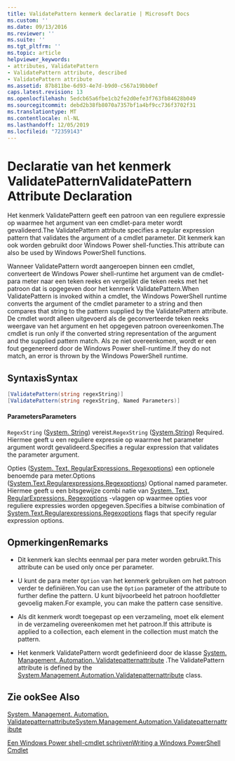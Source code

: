 ```yaml
---
title: ValidatePattern kenmerk declaratie | Microsoft Docs
ms.custom: ''
ms.date: 09/13/2016
ms.reviewer: ''
ms.suite: ''
ms.tgt_pltfrm: ''
ms.topic: article
helpviewer_keywords:
- attributes, ValidatePattern
- ValidatePattern attribute, described
- ValidatePattern attribute
ms.assetid: 87b811be-6d93-4e7d-b9d0-c567a19bb0ef
caps.latest.revision: 13
ms.openlocfilehash: 5edcb65a6fbe1cb2fe2d0efe3f763fb84628b049
ms.sourcegitcommit: debd2b38fb8070a7357bf1a4bf9cc736f3702f31
ms.translationtype: MT
ms.contentlocale: nl-NL
ms.lasthandoff: 12/05/2019
ms.locfileid: "72359143"
---
```

# <a name="validatepattern-attribute-declaration"></a><span data-ttu-id="b395d-102">Declaratie van het kenmerk ValidatePattern</span><span class="sxs-lookup"><span data-stu-id="b395d-102">ValidatePattern Attribute Declaration</span></span>

<span data-ttu-id="b395d-103">Het kenmerk ValidatePattern geeft een patroon van een reguliere expressie op waarmee het argument van een cmdlet-para meter wordt gevalideerd.</span><span class="sxs-lookup"><span data-stu-id="b395d-103">The ValidatePattern attribute specifies a regular expression pattern that validates the argument of a cmdlet parameter.</span></span> <span data-ttu-id="b395d-104">Dit kenmerk kan ook worden gebruikt door Windows Power shell-functies.</span><span class="sxs-lookup"><span data-stu-id="b395d-104">This attribute can also be used by Windows PowerShell functions.</span></span>

<span data-ttu-id="b395d-105">Wanneer ValidatePattern wordt aangeroepen binnen een cmdlet, converteert de Windows Power shell-runtime het argument van de cmdlet-para meter naar een teken reeks en vergelijkt die teken reeks met het patroon dat is opgegeven door het kenmerk ValidatePattern.</span><span class="sxs-lookup"><span data-stu-id="b395d-105">When ValidatePattern is invoked within a cmdlet, the Windows PowerShell runtime converts the argument of the cmdlet parameter to a string and then compares that string to the pattern supplied by the ValidatePattern attribute.</span></span> <span data-ttu-id="b395d-106">De cmdlet wordt alleen uitgevoerd als de geconverteerde teken reeks weergave van het argument en het opgegeven patroon overeenkomen.</span><span class="sxs-lookup"><span data-stu-id="b395d-106">The cmdlet is run only if the converted string representation of the argument and the supplied pattern match.</span></span> <span data-ttu-id="b395d-107">Als ze niet overeenkomen, wordt er een fout gegenereerd door de Windows Power shell-runtime.</span><span class="sxs-lookup"><span data-stu-id="b395d-107">If they do not match, an error is thrown by the Windows PowerShell runtime.</span></span>

## <a name="syntax"></a><span data-ttu-id="b395d-108">Syntaxis</span><span class="sxs-lookup"><span data-stu-id="b395d-108">Syntax</span></span>

```csharp
[ValidatePattern(string regexString)]
[ValidatePattern(string regexString, Named Parameters)]
```

#### <a name="parameters"></a><span data-ttu-id="b395d-109">Parameters</span><span class="sxs-lookup"><span data-stu-id="b395d-109">Parameters</span></span>

<span data-ttu-id="b395d-110">`RegexString` ([System. String](/dotnet/api/System.String)) vereist.</span><span class="sxs-lookup"><span data-stu-id="b395d-110">`RegexString` ([System.String](/dotnet/api/System.String)) Required.</span></span> <span data-ttu-id="b395d-111">Hiermee geeft u een reguliere expressie op waarmee het parameter argument wordt gevalideerd.</span><span class="sxs-lookup"><span data-stu-id="b395d-111">Specifies a regular expression that validates the parameter argument.</span></span>

<span data-ttu-id="b395d-112">Opties ([System. Text. RegularExpressions. Regexoptions](/dotnet/api/System.Text.RegularExpressions.RegexOptions)) een optionele benoemde para meter.</span><span class="sxs-lookup"><span data-stu-id="b395d-112">Options ([System.Text.Regularexpressions.Regexoptions](/dotnet/api/System.Text.RegularExpressions.RegexOptions)) Optional named parameter.</span></span> <span data-ttu-id="b395d-113">Hiermee geeft u een bitsgewijze combi natie van [System. Text. RegularExpressions. Regexoptions](/dotnet/api/System.Text.RegularExpressions.RegexOptions) -vlaggen op waarmee opties voor reguliere expressies worden opgegeven.</span><span class="sxs-lookup"><span data-stu-id="b395d-113">Specifies a bitwise combination of [System.Text.Regularexpressions.Regexoptions](/dotnet/api/System.Text.RegularExpressions.RegexOptions) flags that specify regular expression options.</span></span>

## <a name="remarks"></a><span data-ttu-id="b395d-114">Opmerkingen</span><span class="sxs-lookup"><span data-stu-id="b395d-114">Remarks</span></span>

- <span data-ttu-id="b395d-115">Dit kenmerk kan slechts eenmaal per para meter worden gebruikt.</span><span class="sxs-lookup"><span data-stu-id="b395d-115">This attribute can be used only once per parameter.</span></span>

- <span data-ttu-id="b395d-116">U kunt de para meter `Option` van het kenmerk gebruiken om het patroon verder te definiëren.</span><span class="sxs-lookup"><span data-stu-id="b395d-116">You can use the `Option` parameter of the attribute to further define the pattern.</span></span> <span data-ttu-id="b395d-117">U kunt bijvoorbeeld het patroon hoofdletter gevoelig maken.</span><span class="sxs-lookup"><span data-stu-id="b395d-117">For example, you can make the pattern case sensitive.</span></span>

- <span data-ttu-id="b395d-118">Als dit kenmerk wordt toegepast op een verzameling, moet elk element in de verzameling overeenkomen met het patroon.</span><span class="sxs-lookup"><span data-stu-id="b395d-118">If this attribute is applied to a collection, each element in the collection must match the pattern.</span></span>

- <span data-ttu-id="b395d-119">Het kenmerk ValidatePattern wordt gedefinieerd door de klasse [System. Management. Automation. Validatepatternattribute](/dotnet/api/System.Management.Automation.ValidatePatternAttribute) .</span><span class="sxs-lookup"><span data-stu-id="b395d-119">The ValidatePattern attribute is defined by the [System.Management.Automation.Validatepatternattribute](/dotnet/api/System.Management.Automation.ValidatePatternAttribute) class.</span></span>

## <a name="see-also"></a><span data-ttu-id="b395d-120">Zie ook</span><span class="sxs-lookup"><span data-stu-id="b395d-120">See Also</span></span>

[<span data-ttu-id="b395d-121">System. Management. Automation. Validatepatternattribute</span><span class="sxs-lookup"><span data-stu-id="b395d-121">System.Management.Automation.Validatepatternattribute</span></span>](/dotnet/api/System.Management.Automation.ValidatePatternAttribute)

[<span data-ttu-id="b395d-122">Een Windows Power shell-cmdlet schrijven</span><span class="sxs-lookup"><span data-stu-id="b395d-122">Writing a Windows PowerShell Cmdlet</span></span>](./writing-a-windows-powershell-cmdlet.md)
